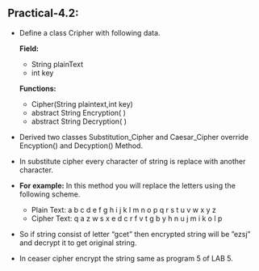 ## Practical-4.2:

- Define a class Cripher with following data.

    **Field:**
    - String plainText
    - int key

    **Functions:**
    - Cipher(String plaintext,int key)
    - abstract String Encryption( )
    - abstract String Decryption( )
    
- Derived two classes Substitution_Cipher and Caesar_Cipher override Encyption() and Decyption() Method. 
- In substitute cipher every character of string is replace with another character. 
- **For example:** In this method you will replace the letters using the following scheme.
    - Plain Text: a b c d e f g h i j k l m n o p q r s t u v w x y z
    - Cipher Text: q a z w s x e d c r f v t g b y h n u j m i k o l p
- So if string consist of letter “gcet” then encrypted string will be ”ezsj” and decrypt it to get original string.
- In ceaser cipher encrypt the string same as program 5 of LAB 5.